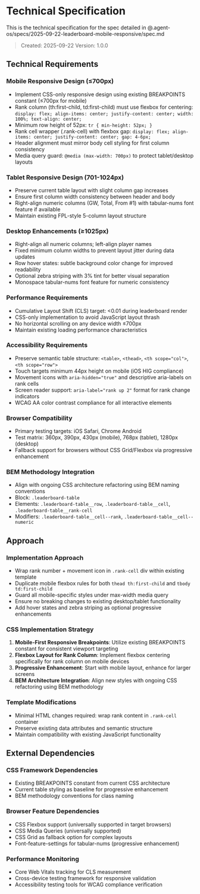 # Technical Specification

This is the technical specification for the spec detailed in
@.agent-os/specs/2025-09-22-leaderboard-mobile-responsive/spec.md

> Created: 2025-09-22 Version: 1.0.0

## Technical Requirements

### Mobile Responsive Design (≤700px)

- Implement CSS-only responsive design using existing BREAKPOINTS constant (≤700px for mobile)
- Rank column (th:first-child, td:first-child) must use flexbox for centering:
  `display: flex; align-items: center; justify-content: center; width: 100%; text-align: center;`
- Minimum row height of 52px: `tr { min-height: 52px; }`
- Rank cell wrapper (.rank-cell) with flexbox gap:
  `display: flex; align-items: center; justify-content: center; gap: 4-6px;`
- Header alignment must mirror body cell styling for first column consistency
- Media query guard: `@media (max-width: 700px)` to protect tablet/desktop layouts

### Tablet Responsive Design (701-1024px)

- Preserve current table layout with slight column gap increases
- Ensure first column width consistency between header and body
- Right-align numeric columns (GW, Total, From #1) with tabular-nums font feature if available
- Maintain existing FPL-style 5-column layout structure

### Desktop Enhancements (≥1025px)

- Right-align all numeric columns; left-align player names
- Fixed minimum column widths to prevent layout jitter during data updates
- Row hover states: subtle background color change for improved readability
- Optional zebra striping with 3% tint for better visual separation
- Monospace tabular-nums font feature for numeric consistency

### Performance Requirements

- Cumulative Layout Shift (CLS) target: <0.01 during leaderboard render
- CSS-only implementation to avoid JavaScript layout thrash
- No horizontal scrolling on any device width ≤700px
- Maintain existing loading performance characteristics

### Accessibility Requirements

- Preserve semantic table structure: `<table>`, `<thead>`, `<th scope="col">`, `<th scope="row">`
- Touch targets minimum 44px height on mobile (iOS HIG compliance)
- Movement icons with `aria-hidden="true"` and descriptive aria-labels on rank cells
- Screen reader support: `aria-label="rank up 2"` format for rank change indicators
- WCAG AA color contrast compliance for all interactive elements

### Browser Compatibility

- Primary testing targets: iOS Safari, Chrome Android
- Test matrix: 360px, 390px, 430px (mobile), 768px (tablet), 1280px (desktop)
- Fallback support for browsers without CSS Grid/Flexbox via progressive enhancement

### BEM Methodology Integration

- Align with ongoing CSS architecture refactoring using BEM naming conventions
- Block: `.leaderboard-table`
- Elements: `.leaderboard-table__row`, `.leaderboard-table__cell`, `.leaderboard-table__rank-cell`
- Modifiers: `.leaderboard-table__cell--rank`, `.leaderboard-table__cell--numeric`

## Approach

### Implementation Approach

- Wrap rank number + movement icon in `.rank-cell` div within existing template
- Duplicate mobile flexbox rules for both `thead th:first-child` and `tbody td:first-child`
- Guard all mobile-specific styles under max-width media query
- Ensure no breaking changes to existing desktop/tablet functionality
- Add hover states and zebra striping as optional progressive enhancements

### CSS Implementation Strategy

1. **Mobile-First Responsive Breakpoints**: Utilize existing BREAKPOINTS constant for consistent
   viewport targeting
2. **Flexbox Layout for Rank Column**: Implement flexbox centering specifically for rank column on
   mobile devices
3. **Progressive Enhancement**: Start with mobile layout, enhance for larger screens
4. **BEM Architecture Integration**: Align new styles with ongoing CSS refactoring using BEM
   methodology

### Template Modifications

- Minimal HTML changes required: wrap rank content in `.rank-cell` container
- Preserve existing data attributes and semantic structure
- Maintain compatibility with existing JavaScript functionality

## External Dependencies

### CSS Framework Dependencies

- Existing BREAKPOINTS constant from current CSS architecture
- Current table styling as baseline for progressive enhancement
- BEM methodology conventions for class naming

### Browser Feature Dependencies

- CSS Flexbox support (universally supported in target browsers)
- CSS Media Queries (universally supported)
- CSS Grid as fallback option for complex layouts
- Font-feature-settings for tabular-nums (progressive enhancement)

### Performance Monitoring

- Core Web Vitals tracking for CLS measurement
- Cross-device testing framework for responsive validation
- Accessibility testing tools for WCAG compliance verification
